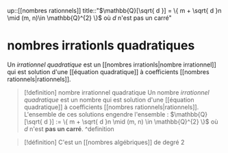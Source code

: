 up::[[nombres rationnels]]
title::"$\mathbb{Q}[\sqrt{ d }] = \{ m + \sqrt{ d }n \mid (m, n)\in \mathbb{Q}^{2} \}$ où $d$ n'est pas un carré"
# nombres irrationls quadratiques
Un _irrationnel quadratique_ est un [[nombres irrationls|nombre irrationnel]] qui est solution d'une [[équation quadratique]] à coefficients [[nombres rationnels|rationnels]].

> [!definition] nombre irrationnel quadratique
> Un nombre _irrationnel quadratique_ est un nombre qui est solution d'une [[équation quadratique]] à coefficients [[nombres rationnels|rationnels]].
> L'ensemble de ces solutions engendre l'ensemble : $\mathbb{Q}[\sqrt{ d }] := \{ m + \sqrt{ d }n \mid (m, n) \in \mathbb{Q}^{2} \}$ où $d$ n'est **pas un carré**.
^definition

> [!définition]
> C'est un [[nombres algébriques]] de degré 2
